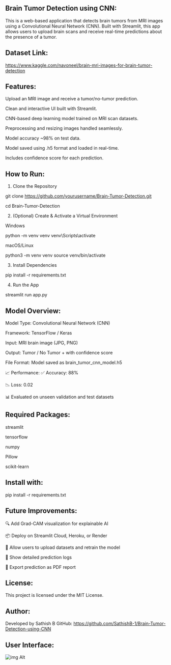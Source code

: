 ## Brain Tumor Detection using CNN:

This is a web-based application that detects brain tumors from MRI images using a Convolutional Neural Network (CNN). Built with Streamlit, this app allows users to upload brain scans and receive real-time predictions about the presence of a tumor.


## Dataset Link:
 https://www.kaggle.com/navoneel/brain-mri-images-for-brain-tumor-detection

## Features:

 Upload an MRI image and receive a tumor/no-tumor prediction.

 Clean and interactive UI built with Streamlit.

 CNN-based deep learning model trained on MRI scan datasets.

 Preprocessing and resizing images handled seamlessly.

 Model accuracy ~98% on test data.

 Model saved using .h5 format and loaded in real-time.

 Includes confidence score for each prediction.

## How to Run:

1. Clone the Repository

git clone https://github.com/yourusername/Brain-Tumor-Detection.git

cd Brain-Tumor-Detection

2. (Optional) Create & Activate a Virtual Environment

Windows

python -m venv venv
venv\Scripts\activate

macOS/Linux

python3 -m venv venv
source venv/bin/activate

3. Install Dependencies

pip install -r requirements.txt

4. Run the App

streamlit run app.py

##  Model Overview:

Model Type: Convolutional Neural Network (CNN)

Framework: TensorFlow / Keras

Input: MRI brain image (JPG, PNG)

Output: Tumor / No Tumor + with confidence score

File Format: Model saved as brain_tumor_cnn_model.h5

📈 Performance:
✅ Accuracy: 88%

📉 Loss: 0.02

📊 Evaluated on unseen validation and test datasets


## Required Packages:

streamlit

tensorflow

numpy

Pillow

scikit-learn 

## Install with:

pip install -r requirements.txt

## Future Improvements:

🔍 Add Grad-CAM visualization for explainable AI

📦 Deploy on Streamlit Cloud, Heroku, or Render

🔄 Allow users to upload datasets and retrain the model

📘 Show detailed prediction logs

🧾 Export prediction as PDF report

## License:

This project is licensed under the MIT License.

## Author:

Developed by Sathish B
GitHub: https://github.com/SathishB-1/Brain-Tumor-Detection-using-CNN

## User Interface:
 ![img Alt]()